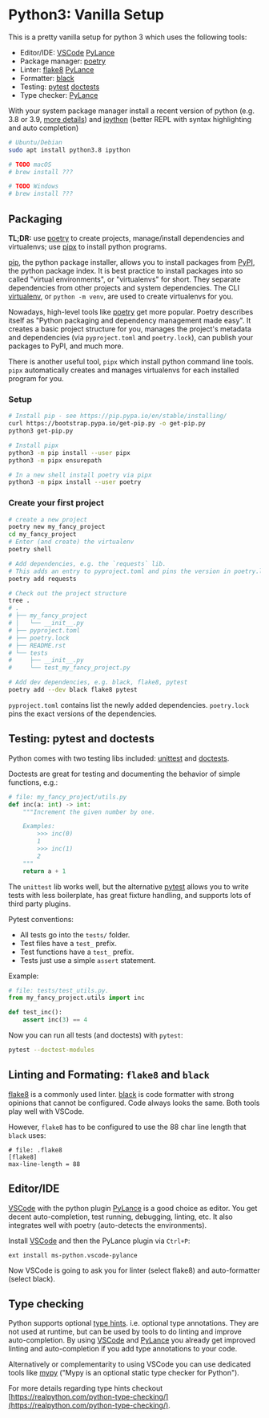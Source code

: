 # Python3: Vanilla Setup

This is a pretty vanilla setup for python 3 which uses the following tools:

- Editor/IDE: [VSCode] [PyLance]
- Package manager: [poetry]
- Linter: [flake8] [PyLance]
- Formatter: [black]
- Testing: [pytest] [doctests]
- Type checker: [PyLance]

With your system package manager install a recent version of python
(e.g. 3.8 or 3.9, [more details](https://www.python.org/doc/versions/))
and [ipython] (better REPL with syntax highlighting and auto completion)
```bash
# Ubuntu/Debian
sudo apt install python3.8 ipython

# TODO macOS
# brew install ???

# TODO Windows
# brew install ???
```


## Packaging

**TL;DR:**
use [poetry] to create projects, manage/install dependencies and
virtualenvs;
use [pipx] to install python programs.

[pip], the python package installer,
allows you to install packages from [PyPI], the python package index.
It is best practice to install packages into so called "virtual environments",
or "virtualenvs" for short.
They separate dependencies from other projects and system dependencies.
The CLI [virtualenv], or `python -m venv`, are used to create virtualenvs for you.

Nowadays, high-level tools like [poetry] get more popular.
Poetry describes itself as "Python packaging and dependency management made easy".
It creates a basic project structure for you,
manages the project's metadata and dependencies (via `pyproject.toml` and `poetry.lock`),
can publish your packages to PyPI,
and much more.

There is another useful tool, `pipx` which install python command line tools.
`pipx` automatically creates and manages virtualenvs for each installed program for you.


### Setup

```bash
# Install pip - see https://pip.pypa.io/en/stable/installing/
curl https://bootstrap.pypa.io/get-pip.py -o get-pip.py
python3 get-pip.py

# Install pipx
python3 -m pip install --user pipx
python3 -m pipx ensurepath

# In a new shell install poetry via pipx
python3 -m pipx install --user poetry
```


### Create your first project

```bash
# create a new project
poetry new my_fancy_project
cd my_fancy_project
# Enter (and create) the virtualenv
poetry shell

# Add dependencies, e.g. the `requests` lib.
# This adds an entry to pyproject.toml and pins the version in poetry.lock
poetry add requests

# Check out the project structure
tree .
# .
# ├── my_fancy_project
# │   └── __init__.py
# ├── pyproject.toml
# ├── poetry.lock
# ├── README.rst
# └── tests
#     ├── __init__.py
#     └── test_my_fancy_project.py

# Add dev dependencies, e.g. black, flake8, pytest
poetry add --dev black flake8 pytest
```

`pyproject.toml` contains list the newly added dependencies.
`poetry.lock` pins the exact versions of the dependencies.


## Testing: pytest and doctests

Python comes with two testing libs included: [unittest] and [doctests].

Doctests are great for testing and documenting the behavior of simple functions,
e.g.:
```python
# file: my_fancy_project/utils.py
def inc(a: int) -> int:
    """Increment the given number by one.

    Examples:
        >>> inc(0)
        1
        >>> inc(1)
        2
    """
    return a + 1
```

The `unittest` lib works well,
but the alternative [pytest]
allows you to write tests with less boilerplate,
has great fixture handling,
and supports lots of third party plugins.

Pytest conventions:

- All tests go into the `tests/` folder.
- Test files have a `test_` prefix.
- Test functions have a `test_` prefix.
- Tests just use a simple `assert` statement.

Example:
```python
# file: tests/test_utils.py.
from my_fancy_project.utils import inc

def test_inc():
    assert inc(3) == 4
```

Now you can run all tests (and doctests) with `pytest`:
```bash
pytest --doctest-modules
```

## Linting and Formating: `flake8` and `black`
[flake8] is a commonly used linter.
[black] is code formatter with strong opinions that cannot be configured.
Code always looks the same.
Both tools play well with VSCode.

However, `flake8` has to be configured to use the 88 char line length that
`black` uses:
```
# file: .flake8
[flake8]
max-line-length = 88
```

## Editor/IDE

[VSCode] with the python plugin [PyLance] is a good choice as editor.
You get decent auto-completion, test running, debugging, linting, etc.
It also integrates well with poetry (auto-detects the environments).

Install [VSCode] and then the PyLance plugin via `Ctrl+P`:
```
ext install ms-python.vscode-pylance
```

Now VSCode is going to ask you for linter (select flake8) and auto-formatter
(select black).


## Type checking

Python supports optional [type hints](https://www.python.org/dev/peps/pep-0484/).
i.e. optional type annotations.
They are not used at runtime, but can be used by tools to do linting and
improve auto-completion.
By using [VSCode] and [PyLance] you already get improved linting and
auto-completion if you add type annotations to your code.

Alternatively or complementarity to using VSCode you can use dedicated tools
like [mypy] ("Mypy is an optional static type checker for Python").

For more details regarding type hints checkout
[https://realpython.com/python-type-checking/](https://realpython.com/python-type-checking/).


<!-- LINKS -->
[PyLance]: https://marketplace.visualstudio.com/items?itemName=ms-python.vscode-pylance
[PyPI]: https://pypi.org/
[VSCode]: https://code.visualstudio.com/
[black]: https://black.readthedocs.io/en/stable/
[doctests]: https://docs.python.org/3/library/doctest.html
[flake8]: https://flake8.pycqa.org/en/latest/
[ipython]: https://ipython.org/
[mypy]: http://mypy-lang.org/
[pip]: https://pip.pypa.io/en/stable/
[pipx]: https://github.com/pipxproject/pipx
[poetry]: https://python-poetry.org/
[pytest]: https://docs.pytest.org/en/stable/
[unittest]: https://docs.python.org/3/library/unittest.html
[virtualenv]: https://virtualenv.pypa.io/en/latest/
